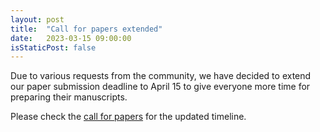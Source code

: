 ```yaml
---
layout: post
title:  "Call for papers extended"
date:   2023-03-15 09:00:00
isStaticPost: false
---
```


Due to various requests from the community, we have decided to extend our paper submission deadline to April 15 to give everyone more time for preparing their manuscripts.

Please check the [call for papers](https://robot-failures.github.io/icra2023/call-for-papers/) for the updated timeline.
